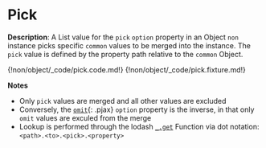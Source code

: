 # Pick

__Description__: A List value for the `pick` `option` property in an Object `non` instance picks specific `common` values to be merged into the instance. The `pick` value is defined by the property path relative to the `common` Object.

{!non/object/_code/pick.code.md!}
{!non/object/_code/pick.fixture.md!}

__Notes__

+ Only `pick` values are merged and all other values are excluded
+ Conversely, the [`omit`](../non/object.md#omit){: .pjax} `option` property is the inverse, in that only `omit` values are exculed from the merge
+ Lookup is performed through the lodash [`_.get`](https://lodash.com/docs/4.17.2#get) Function via dot notation: `<path>.<to>.<pick>.<property>`

<div class="cf"></div>
<div class="end"></div>

